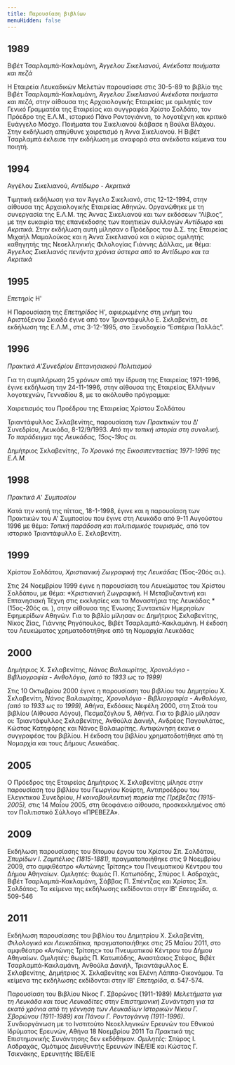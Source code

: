 ```yaml
---
title: Παρουσίαση βιβλίων
menuHidden: false
---
```


## 1989

Βιβέτ Τσαρλαμπά-Κακλαμάνη, *Άγγελου Σικελιανού, Ανέκδοτα ποιήματα και πεζά*

Η Εταιρεία Λευκαδικών Μελετών παρουσίασε στις 30-5-89 το βιβλίο της Βιβέτ Τσαρλαμπά-Κακλαμάνη, *Άγγελου Σικελιανού Ανέκδοτα ποιήματα και πεζά,* στην αίθουσα της Αρχαιολογικής Εταιρείας με ομιλητές τον Γενικό Γραμματέα της Εταιρείας και συγγραφέα Χρίστο Σολδάτο, τον Πρόεδρο της Ε.Λ.Μ., ιστορικό Πάνο Ροντογιάννη, το λογοτέχνη και κριτικό Ευάγγελο Μόσχο. Ποιήματα του Σικελιανού διάβασε η Βούλα Βλάχου. Στην εκδήλωση απηύθυνε χαιρετισμό η Άννα Σικελιανού. Η Βιβέτ Τσαρλαμπά έκλεισε την εκδήλωση με αναφορά στα ανέκδοτα κείμενα του ποιητή.

## 1994

Αγγέλου Σικελιανού, *Αντίδωρο - Ακριτικά*

Τιμητική εκδήλωση για τον Άγγελο Σικελιανό, στις 12-12-1994, στην αίθουσα της Αρχαιολογικής Εταιρείας Αθηνών. Οργανώθηκε με τη συνεργασία της Ε.Λ.Μ. της Άννας Σικελιανού και των εκδόσεων “Λίβιος”, με την ευκαιρία της επανέκδοσης των ποιητικών συλλογών *Αντίδωρο* και *Ακριτικά.* Στην εκδήλωση αυτή μίλησαν ο Πρόεδρος του Δ.Σ. της Εταιρείας Μιχαήλ Μαμαλούκας και η Άννα Σικελιανού και ο κύριος ομιλητής καθηγητής της Νεοελληνικής Φιλολογίας Γιάννης Δάλλας, με θέμα: *Άγγελος Σικελιανός πενήντα χρόνια ύστερα από το Αντίδωρο και τα Ακριτικά*

## 1995

*Επετηρίς* Η'

Η Παρουσίαση της *Επετηρίδος* Η', αφιερωμένης στη μνήμη του Αριστόξενου Σκιαδά έγινε από τον Τριαντάφυλλο Ε. Σκλαβενίτη, σε εκδήλωση της Ε.Λ.Μ., στις 3-12-1995, στο Ξενοδοχείο “Εσπέρια Παλλάς”.

## 1996

*Πρακτικά Α'Συνεδρίου Επτανησιακού Πολιτισμού*

Για τη συμπλήρωση 25 χρόνων από την ίδρυση της Εταιρείας 1971-1996, έγινε εκδήλωση την 24-11-1996, στην αίθουσα της Εταιρείας Ελλήνων λογοτεχνών, Γενναδίου 8, με το ακόλουθο πρόγραμμα:

Χαιρετισμός του Προέδρου της Εταιρείας Χρίστου Σολδάτου

Τριαντάφυλλος Σκλαβενίτης, παρουσίαση των *Πρακτικών* του Δ' Συνεδρίου, Λευκάδα, 8-12/9/1993. *Από την τοπική ιστορία στη συνολική. Το παράδειγμα της Λευκάδας, 15ος-19ος αι.*

Δημήτριος Σκλαβενίτης, *Το Χρονικό της Εικοσιπενταετίας 1971-1996 της Ε.Λ.Μ.*

## 1998

*Πρακτικά Α*' *Συμποσίου*

Κατά την κοπή της πίττας, 18-1-1998, έγινε και η παρουσίαση των Πρακτικών του Α' Συμποσίου που έγινε στη Λευκάδα από 9-11 Αυγούστου 1996 με θέμα: *Τοπική παράδοση και πολιτισμικός τουρισμός,* από τον ιστορικό Τριαντάφυλλο Ε. Σκλαβενίτη.

## 1999

Χρίστου Σολδάτου, *Χριστιανική Ζωγραφική της Λευκάδας* \(15ος-20ός αι.\).

Στις 24 Νοεμβρίου 1999 έγινε η παρουσίαση του Λευκώματος του Χρίστου Σολδάτου, με θέμα: *Χριστιανική Ζωγραφική. Η Μεταβυζαντινή και Επτανησιακή Τέχνη στις εκκλησίες και τα Μοναστήρια της Λευκάδας *\(15ος-20ός αι. \), στην αίθουσα της Ένωσης Συντακτών Ημερησίων Εφημερίδων Αθηνών. Για το βιβλίο μίλησαν οι: Δημήτριος Σκλαβενίτης, Νίκος Ζίας, Γιάννης Ρηγόπουλος, Βιβέτ Τσαρλαμπά-Κακλαμάνη. Η έκδοση του Λευκώματος χρηματοδοτήθηκε από τη Νομαρχία Λευκάδας

## 2000

Δημήτριος X. Σκλαβενίτης, *Νάνος Βαλαωρίτης, Χρονολόγιο* - *Βιβλιογραφία* - *Ανθολόγιο, \(από το 1933 ως το 1999\)*

Στις 10 Οκτωβρίου 2000 έγινε η παρουσίαση του βιβλίου του Δημητρίου X. Σκλαβενίτη, *Νάνος Βαλαωρίτης, Χρονολόγιο - Βιβλιογραφία - Ανθολόγιο, \(από το 1933 ως το 1999\),* Αθήνα, Εκδόσεις Νεφέλη 2000, στη Στοά του βιβλίου \(Αίθουσα Λόγου\), Πεσμαζόγλου 5, Αθήνα. Για το βιβλίο μίλησαν οι: Τριαντάφυλλος Σκλαβενίτης, Ανθούλα Δανιήλ, Ανδρέας Παγουλάτος, Κώστας Κατηφόρης και Νάνος Βαλαωρίτης. Αντιφώνηση έκανε ο συγγραφέας του βιβλίου. Η έκδοση του βιβλίου χρηματοδοτήθηκε από τη Νομαρχία και τους Δήμους Λευκάδας.

## 2005

Ο Πρόεδρος της Εταιρείας Δημήτριος Χ. Σκλαβενίτης μίλησε στην παρουσίαση του βιβλίου του Γεωργίου Κούρτη, Αντιπροέδρου του Ελεγκτικού Συνεδρίου, *Η κοινοβουλευτική πορεία της Πρέβεζας \(1915-2005\),* στις 14 Μαΐου 2005, στη θεοφάνειο αίθουσα, προσκεκλημένος από τον Πολιτιστικό Σύλλογο «ΠΡΕΒΕΖΑ».

## 2009

Εκδήλωση παρουσίασης του δίτομου έργου του Χρίστου Σπ. Σολδάτου, *Σπυρίδων Ι. Ζαμπέλιος \(1815-1881\),* πραγματοποιήθηκε στις 9 Νοεμβρίου 2009, στο αμφιθέατρο «Αντώνης Τρίτσης» του Πνευματικού Κέντρου του Δήμου Αθηναίων. *Ομιλητές:* θωμάς Π. Κατωπόδης, Σπύρος Ι. Ασδραχάς, Βιβέτ Τσαρλαμπά-Κακλαμάνη, Σάββας Π. Σπέντζας και Χρίστος Σπ. Σολδάτος. Τα κείμενα της εκδήλωσης εκδίδονται στην ΙΒ' *Επετηρίδα,* σ. 509-546

## 2011

Εκδήλωση παρουσίασης του βιβλίου του Δημητρίου Χ. Σκλαβενίτη, *Φιλολογικά και Λευκαδίτικα,* πραγματοποιήθηκε στις 25 Μαΐου 2011, στο αμφιθέατρο «Αντώνης Τρίτσης» του Πνευματικού Κέντρου του Δήμου Αθηναίων. *Ομιλητές:* θωμάς Π. Κατωπόδης, Αναστάσιος Στέφος, Βιβέτ Τσαρλαμπά-Κακλαμάνη, Ανθούλα Δανιήλ, Τριαντάφυλλος Ε. Σκλαβενίτης, Δημήτριος Χ. Σκλαβενίτης και Ελένη Λάππα-Οικονόμου. Τα κείμενα της εκδήλωσης εκδίδονται στην ΙΒ' *Επετηρίδα,* σ. 547-574.

Παρουσίαση του Βιβλίου Νίκος Γ. Σβορώνος \(1911-1989\) *Μελετήματα για τη Λευκάδα και τους Λευκαδίτες* στην *Επιστημονική Συνάντηση για τα εκατό χρόνια από τη γέννηση των Λευκαδίων Ιστορικών Νίκου Γ. Σβορώνου \(1911-1989\) και Πάνου Γ. Ροντογάννη \(1911-1996\)*. Συνδιοργάνωση με το Ινστιτούτο Νεοελληνικών Ερευνών του Εθνικού Ιδρύματος Ερευνών, Αθήνα 18 Νοεμβρίου 2011 Τα *Πρακτικά* της Επιστημονικής Συνάντησης δεν εκδόθηκαν. *Ομιλητές:* Σπύρος Ι. Ασδραχάς, Ομότιμος Διευθυντής Ερευνών ΙΝΕ/ΕΙΕ και Κώστας Γ. Τσικνάκης, Ερευνητής ΙΒΕ/ΕΙΕ

